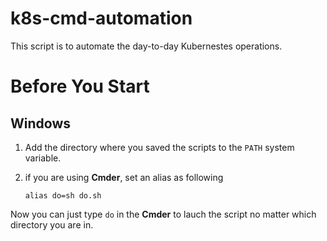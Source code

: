 # k8s-cmd-automation
This script is to automate the day-to-day Kubernestes operations.


# Before You Start
## Windows
1. Add the directory where you saved the scripts to the ``PATH`` system variable.

2. if you are using **Cmder**, set an alias as following

    ``alias do=sh do.sh``

Now you can just type ``do`` in the **Cmder** to lauch the script no matter which directory you are in.
